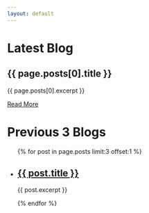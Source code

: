 ```yaml
---
layout: default
---
```


<h1>Latest Blog</h1>

<h2>{{ page.posts[0].title }}</h2>
<p>{{ page.posts[0].excerpt }}</p>
<a href="{{ page.posts[0].url }}">Read More</a>

<h1>Previous 3 Blogs</h1>

<ul>
{% for post in page.posts limit:3 offset:1 %}
  <li>
    <h2><a href="{{ post.url }}">{{ post.title }}</a></h2>
    <p>{{ post.excerpt }}</p>
  </li>
{% endfor %}
</ul>

